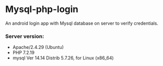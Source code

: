 # Mysql-php-login
An android login app with Mysql database on server to verify credentials.


### Server version: 
* Apache/2.4.29 (Ubuntu)
* PHP 7.2.19
* mysql  Ver 14.14 Distrib 5.7.26, for Linux (x86_64)
